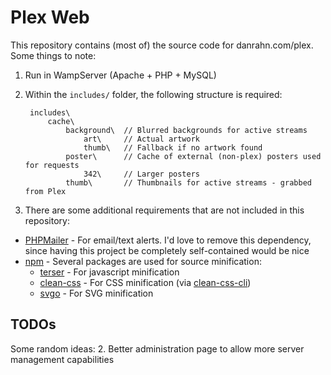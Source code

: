 # Plex Web

This repository contains (most of) the source code for danrahn.com/plex. Some things to note:

1. Run in WampServer (Apache + PHP + MySQL)

2. Within the `includes/` folder, the following structure is required:

        includes\
            cache\
                background\  // Blurred backgrounds for active streams
                    art\     // Actual artwork
                    thumb\   // Fallback if no artwork found
                poster\      // Cache of external (non-plex) posters used for requests
                    342\     // Larger posters
                thumb\       // Thumbnails for active streams - grabbed from Plex
3. There are some additional requirements that are not included in this repository:
  * [PHPMailer](https://github.com/PHPMailer/PHPMailer) - For email/text alerts. I'd love to remove this dependency, since having this project be completely self-contained would be nice
  * [npm](https://www.npmjs.com/) - Several packages are used for source minification:
    * [terser](https://openbase.io/js/terser) - For javascript minification
    * [clean-css](https://www.npmjs.com/package/clean-css) - For CSS minification (via [clean-css-cli](https://github.com/jakubpawlowicz/clean-css-cli))
    * [svgo](https://github.com/svg/svgo) - For SVG minification

## TODOs

Some random ideas:
2. Better administration page to allow more server management capabilities